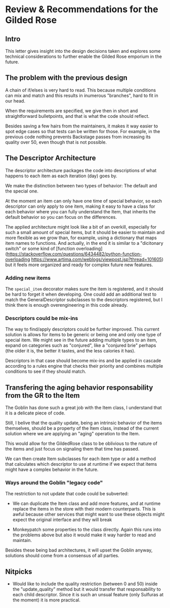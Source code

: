 
# Review & Recommendations for the Gilded Rose

## Intro

This letter gives insight into the design decisions taken and explores some technical considerations to further enable the Gilded Rose emporium in the future. 

## The problem with the previous design

A chain of if/elses is very hard to read. This because multiple conditions can mix and match and this results in inumerous "branches", hard to fit in our head.

When the requirements are specified, we give then in short and straightforward bulletpoints, and that is what the code should reflect.

Besides saving a few hairs from the maintainers, it makes it way easier to spot edge cases so that tests can be written for those. For example, in the previous code nothing prevents Backstage passes from increasing its quality over 50, even though that is not possible.

## The Descriptor Architecture

The descriptor architecture packages the code into descriptions of what happens to each item as each iteration (day) goes by.

We make the distinction between two types of behavior: The default and the special one.

At the moment an item can only have one time of special behavior, so each descriptor can only apply to one item, making it easy to have a class for each behavior where you can fully understand the Item, that inherits the default behavior so you can focus on the differences.

The applied architecture might look like a bit of an overkill, especially for such a small amount of special items, but it should be easier to maintain and more flexible as we grow than, for example, using a dictionary that maps item names to functions.
And actually, in the end it is similar to a "dicitonary switch" or some kind of [function overloading](https://stackoverflow.com/questions/6434482/python-function-overloading
https://www.artima.com/weblogs/viewpost.jsp?thread=101605) but it feels more organized and ready for complex future new features.

### Adding new items

The `special_item` decorator makes sure the item is registered, and it should be hard to forget it when developing. One could add an additional test to match the GeneralDescriptor subclasses to the descriptors registered, but I think there is enough overengineering in this code already.

### Descriptors could be mix-ins

The way to find/apply descriptors could be further improved.
This current solution is allows for items to be generic or being one and only one type of special item.
We might see in the future adding multiple types to an item, expand on categories such as "conjured", like a "conjured brie" perhaps (the older it is, the better it tastes, and the less calories it has).

Descriptors in that case should become mix-ins and be applied in cascade according to a rules engine that checks their priority and combines multiple conditions to see if they should match.

## Transfering the aging behavior responsability from the GR to the Item

The Goblin has done such a great job with the Item class, I understand that it is a delicate piece of code.

Still, I belive that the quality update, being an intrinsic behavior of the items themselves, should be a property of the Item class, instead of the current solution where we are applying an "aging" operation to the Item.

This would allow for the GildedRose class to be oblivious to the nature of the items and just focus on signaling them that time has passed.

We can then create Item subclasses for each item type or add a method that calculates which descriptor to use at runtime if we expect that items might have a complex behavior in the future.

### Ways around the Goblin "legacy code"

The restriction to not update that code could be subverted:

* We can duplicate the Item class and add more features, and at runtime replace the items in the store with their modern counterparts. This is awful because other services that might want to use these objects might expect the original interface and they will break

* Monkeypatch some properties to the class directly. Again this runs into the problems above but also it would make it way harder to read and maintain.

Besides these being bad architectures, it will upset the Goblin anyway, solutions should come from a consensus of all parties.

## Nitpicks

* Would like to include the quality restriction (between 0 and 50) inside the "update_quality" method but it would transfer that responsability to each child descriptor. Since it is such an unsual feature (only Sulfuras at the moment) it is more practical.
